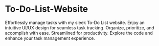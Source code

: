 # To-Do-List-Website
Effortlessly manage tasks with my sleek To-Do List website. Enjoy an intuitive UI/UX design for seamless task tracking. Organize, prioritize, and accomplish with ease. Streamlined for productivity. Explore the code and enhance your task management experience.
